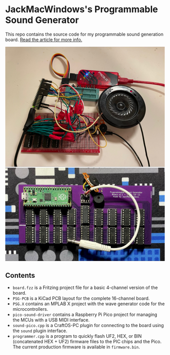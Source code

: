 # JackMacWindows's Programmable Sound Generator
This repo contains the source code for my programmable sound generation board. [Read the article for more info.](https://mcjack123.github.io/PSG/)

![PSG image](images/image3.jpg)
![PSG image 2](part-2/images/image6.jpg)

## Contents
* `board.fzz` is a Fritzing project file for a basic 4-channel version of the board.
* `PSG-PCB` is a KiCad PCB layout for the complete 16-channel board.
* `PSG.X` contains an MPLAB X project with the wave generator code for the microcontrollers.
* `pico-sound-driver` contains a Raspberry Pi Pico project for managing the MCUs with a USB MIDI interface.
* `sound-pico.cpp` is a CraftOS-PC plugin for connecting to the board using the `sound` plugin interface.
* `programmer.cpp` is a program to quickly flash UF2, HEX, or BIN (concatenated HEX + UF2) firmware files to the PIC chips and the Pico. The current production firmware is available in `firmware.bin`.
